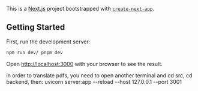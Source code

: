 This is a [Next.js](https://nextjs.org) project bootstrapped with [`create-next-app`](https://github.com/vercel/next.js/tree/canary/packages/create-next-app).

## Getting Started

First, run the development server:

```bash
npm run dev/ pnpm dev
```

Open [http://localhost:3000](http://localhost:3000) with your browser to see the result.

in order to translate pdfs, you need to open another terminal and cd src, cd backend, then: uvicorn server:app --reload --host 127.0.0.1 --port 3001


